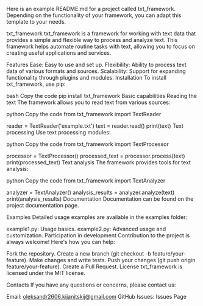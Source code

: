 Here is an example README.md for a project called txt_framework. Depending on the functionality of your framework, you can adapt this template to your needs.

txt_framework
txt_framework is a framework for working with text data that provides a simple and flexible way to process and analyze text. This framework helps automate routine tasks with text, allowing you to focus on creating useful applications and services.

Features
Ease: Easy to use and set up.
Flexibility: Ability to process text data of various formats and sources.
Scalability: Support for expanding functionality through plugins and modules.
Installation
To install txt_framework, use pip:

bash
Copy the code
pip install txt_framework
Basic capabilities
Reading the text
The framework allows you to read text from various sources:

python
Copy the code
from txt_framework import TextReader

reader = TextReader('example.txt')
text = reader.read()
print(text)
Text processing
Use text processing modules:

python
Copy the code
from txt_framework import TextProcessor

processor = TextProcessor()
processed_text = processor.process(text)
print(processed_text)
Text analysis
The framework provides tools for text analysis:

python
Copy the code
from txt_framework import TextAnalyzer

analyzer = TextAnalyzer()
analysis_results = analyzer.analyze(text)
print(analysis_results)
Documentation
Documentation can be found on the project documentation page.

Examples
Detailed usage examples are available in the examples folder:

example1.py: Usage basics.
example2.py: Advanced usage and customization.
Participation in development
Contribution to the project is always welcome! Here's how you can help:

Fork the repository.
Create a new branch (git checkout -b feature/your-feature).
Make changes and write tests.
Push your changes (git push origin feature/your-feature).
Create a Pull Request.
License
txt_framework is licensed under the MIT license.

Contacts
If you have any questions or concerns, please contact us:

Email: oleksandr2606.kijanitskij@gmail.com
GitHub Issues: Issues Page